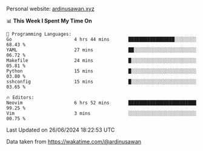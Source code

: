 Personal website: [ardinusawan.xyz](https://ardinusawan.xyz)

<!--START_SECTION:waka-->
📊 **This Week I Spent My Time On** 

```text
💬 Programming Languages: 
Go                       4 hrs 44 mins       █████████████████░░░░░░░░   68.43 % 
YAML                     27 mins             ██░░░░░░░░░░░░░░░░░░░░░░░   06.72 % 
Makefile                 24 mins             █░░░░░░░░░░░░░░░░░░░░░░░░   05.81 % 
Python                   15 mins             █░░░░░░░░░░░░░░░░░░░░░░░░   03.80 % 
sshconfig                15 mins             █░░░░░░░░░░░░░░░░░░░░░░░░   03.65 % 

🔥 Editors: 
Neovim                   6 hrs 52 mins       █████████████████████████   99.25 % 
Vim                      3 mins              ░░░░░░░░░░░░░░░░░░░░░░░░░   00.75 % 
```


 Last Updated on 26/06/2024 18:22:53 UTC
<!--END_SECTION:waka-->
Data taken from https://wakatime.com/@ardinusawan
